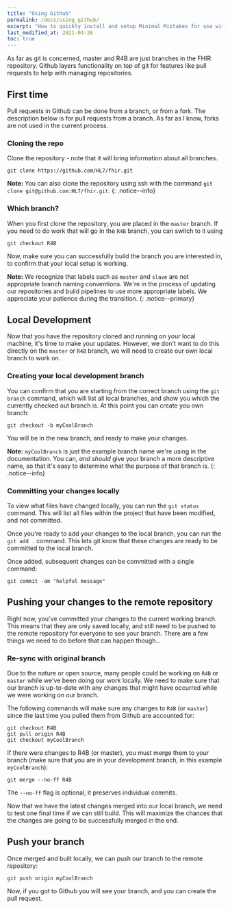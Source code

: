 ```yaml
---
title: "Using Github"
permalink: /docs/using_github/
excerpt: "How to quickly install and setup Minimal Mistakes for use with GitHub Pages."
last_modified_at: 2021-04-26
toc: true
---
```


As far as git is concerned, master and R4B are just branches in the FHIR repository. Github layers functionality on top of git for features like pull requests to help with managing repositories.

## First time
Pull requests in Github can be done from a branch, or from a fork. The description below is for pull requests from a branch. As far as I know, forks are not used in the current process.

### Cloning the repo
Clone the repository - note that it will bring information about all branches. 

```shell
git clone https://github.com/HL7/fhir.git
```

**Note:** You can also clone the repository using ssh with the command `git clone git@github.com:HL7/fhir.git`.
{: .notice--info}

### Which branch?
When you first clone the repository, you are placed in the `master` branch. If you need to do work that will go in the `R4B` branch, you can switch to it using

```shell
git checkout R4B
```

Now, make sure you can successfully build the branch you are interested in, to confirm that your local setup is working.

**Note:** We recognize that labels such as `master` and `slave` are not appropriate branch naming conventions. We're in the process of updating our repositories and build pipelines to use more appropriate labels. We appreciate your patience during the transition.
{: .notice--primary}

## Local Development

Now that you have the repository cloned and running on your local machine, it's time to make your updates. However, we don't want to do this directly on the `master` or `R4B` branch, we will need to create our own local branch to work on. 

### Creating your local development branch
You can confirm that you are starting from the correct branch using the `git branch` command, which will list all local branches, and show you which the currently checked out branch is. At this point you can create you own branch:

```shell
git checkout -b myCoolBranch
```
You will be in the new branch, and ready to make your changes.

**Note:** `myCoolBranch` is just the example branch name we're using in the documentation. You can, _and should_ give your branch a more descriptive name, so that it's easy to determine what the purpose of that branch is.
{: .notice--info}

### Committing your changes locally
To view what files have changed locally, you can run the `git status` command. This will list all files within the project that have been modified, and not committed.

Once you're ready to add your changes to the local branch, you can run the `git add .` command. This lets git know that these changes are ready to be committed to the local branch.

Once added, subsequent changes can be committed with a single command:

```shell
git commit -am "helpful message"
```

## Pushing your changes to the remote repository
Right now, you've committed your changes to the current working branch. This means that they are only saved locally, and still need to be pushed to the remote repository for everyone to see your branch. There are a few things we need to do before that can happen though...

### Re-sync with original branch
Due to the nature or open source, many people could be working on `R4B` or `master` while we've been doing our work locally. We need to make sure that our branch is up-to-date with any changes that might have occurred while we were working on our branch.

The following commands will make sure any changes to `R4B` (or `master`) since the last time you pulled them from Github are accounted for:

```shell
git checkout R4B
git pull origin R4B
git checkout myCoolBranch
```

If there were changes to R4B (or master), you must merge them to your branch (make sure that you are in your development branch, in this example `myCoolBranch`):

```shell
git merge --no-ff R4B
```

The `--no-ff` flag is optional, it preserves individual commits.

Now that we have the latest changes merged into our local branch, we need to test one final time if we can still build. This will maximize the chances that the changes are going to be successfully merged in the end.

## Push your branch

Once merged and built locally, we can push our branch to the remote repository:

```shell
git push origin myCoolBranch
```

Now, if you got to Github you will see your branch, and you can create the pull request.
